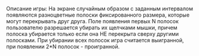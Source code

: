 Описание игры:
На экране случайным образом с заданным интервалом появляются разноцветные полоски фиксированного размера, которые могут перекрывать друг друга. Поле появления первых N полосок пользователю разрешается убирать их щелчками мышки, причем полоска убирается только если она НЕ перекрыта сверху другими полосками. При убирании всех полосок игра считается выигранной, при появлении 2*N полосок - проигранной.
